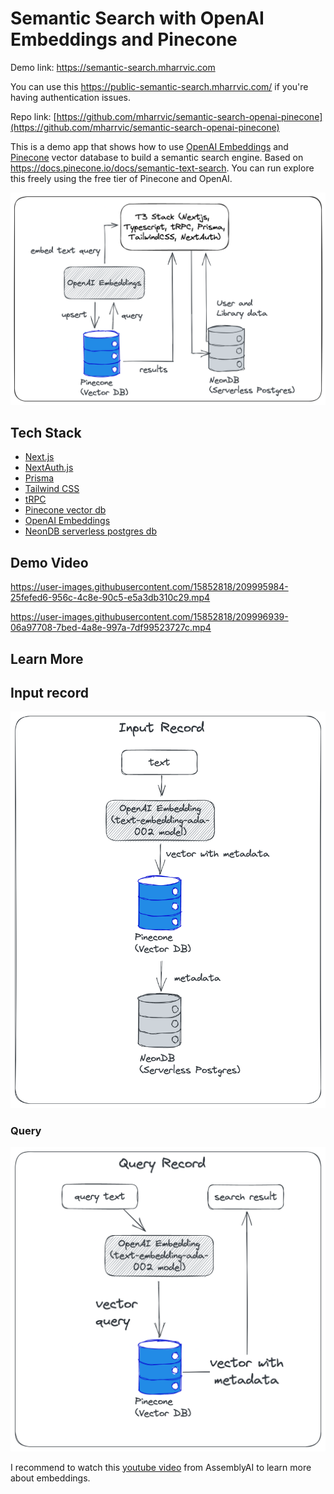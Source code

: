 # Semantic Search with OpenAI Embeddings and Pinecone

Demo link: https://semantic-search.mharrvic.com

You can use this https://public-semantic-search.mharrvic.com/ if you're having authentication issues.

Repo link: [https://github.com/mharrvic/semantic-search-openai-pinecone](https://github.com/mharrvic/semantic-search-openai-pinecone)

This is a demo app that shows how to use [OpenAI Embeddings](https://beta.openai.com/docs/guides/embeddings) and [Pinecone](https://pinecone.io) vector database to build a semantic search engine. Based on https://docs.pinecone.io/docs/semantic-text-search. You can run explore this freely using the free tier of Pinecone and OpenAI.

![semantic-search-openai-pinecone.png](semantic-search-openai-pinecone.png)

## Tech Stack

- [Next.js](https://nextjs.org)
- [NextAuth.js](https://next-auth.js.org)
- [Prisma](https://prisma.io)
- [Tailwind CSS](https://tailwindcss.com)
- [tRPC](https://trpc.io)
- [Pinecone vector db](https://pinecone.io)
- [OpenAI Embeddings](https://beta.openai.com/docs/guides/embeddings)
- [NeonDB serverless postgres db](neon.tech)


## Demo Video


https://user-images.githubusercontent.com/15852818/209995984-25fefed6-956c-4c8e-90c5-e5a3db310c29.mp4



https://user-images.githubusercontent.com/15852818/209996939-06a97708-7bed-4a8e-997a-7df99523727c.mp4




## Learn More


## Input record

![semantic-search-openai-pinecone-input.png](semantic-search-openai-pinecone-input.png)

### Query

![semantic-search-openai-pinecone-query.png](semantic-search-openai-pinecone-query.png)

I recommend to watch this [youtube video](https://www.youtube.com/watch?v=5MaWmXwxFNQ) from AssemblyAI to learn more about embeddings.
